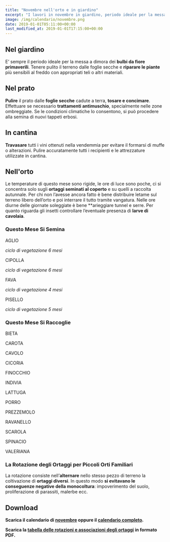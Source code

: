 ```yaml
---
title: "Novembre nell'orto e in giardino"
excerpt: "I lavori in novembre in giardino, periodo ideale per la messa a dimora dei bulbi da fiore primaverili. Concimare il prato e riparare alcune piante dal freddo."
image: /img/calendario/novembre.png
date: 2019-01-01T05:11:00+00:00
last_modified_at: 2019-01-01T17:15:00+00:00
---
```

## Nel giardino
E’ sempre il periodo ideale per la messa
a dimora dei **bulbi da fiore primaverili**.
Tenere pulito il terreno dalle foglie secche e **riparare le piante**
più sensibili al freddo con appropriati teli o altri materiali.

## Nel prato
**Pulire** il prato dalle
**foglie secche** cadute a terra,
**tosare e concimare**. Effettuare
se necessario **trattamenti antimuschio**,
specialmente nelle zone ombreggiate.
Se le condizioni climatiche lo
consentono, si può procedere alla
semina di nuovi tappeti erbosi.

## In cantina
**Travasare** tutti i
vini ottenuti nella vendemmia
per evitare il formarsi di muffe o
alterazioni. Pulire accuratamente tutti i
recipienti e le attrezzature utilizzate in
cantina.

## Nell'orto
Le temperature di questo mese sono rigide, le ore di luce sono poche,
ci si concentra solo sugli **ortaggi seminati al coperto**
e su quelli a raccolta autunnale.
Per chi non l’avesse ancora fatto è bene distribuire letame sul terreno libero
dell’orto e poi interrare il tutto tramite vangatura.
Nelle ore diurne delle giornate soleggiate è bene **arieggiare tunnel e serre.
Per quanto riguarda gli insetti controllare l’eventuale presenza di **larve di cavolaia**.


### Questo Mese Si Semina
AGLIO

*ciclo di vegetazione 6 mesi*

CIPOLLA

*ciclo di vegetazione 6 mesi*

FAVA

*ciclo di vegetazione 4 mesi*

PISELLO

*ciclo di vegetazione 5 mesi*

### Questo Mese Si Raccoglie
BIETA

CAROTA

CAVOLO

CICORIA

FINOCCHIO

INDIVIA

LATTUGA

PORRO

PREZZEMOLO  

RAVANELLO

SCAROLA

SPINACIO

VALERIANA

### La Rotazione degli Ortaggi per Piccoli Orti Familiari
La rotazione consiste nell’**alternare** nello stesso pezzo di terreno la coltivazione di **ortaggi diversi**. In questo modo **si evitavano le conseguenze negative della monocoltura**: impoverimento del suolo, proliferazione di parassiti, malerbe ecc.

## Download
**Scarica il calendario di [novembre](/download/calendari/2019/pg_0011.pdf "download pdf calendario e lunario di novembre 2019") oppure il [calendario completo](/calendario-di-giardinaggio/ "calendario di giardinaggio").**

**Scarica la [tabella delle rotazioni e associazioni degli ortaggi](/download/la-rotazione-degli-ortaggi-per-piccoli-orti-familiari.pdf "La Rotazione degli Ortaggi per Piccoli Orti Familiari") in formato PDF.**
